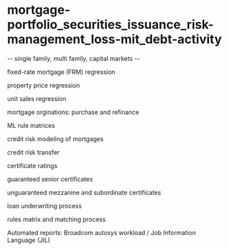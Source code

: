 # mortgage-portfolio_securities_issuance_risk-management_loss-mit_debt-activity
-- single family, multi family, capital markets --

fixed-rate mortgage (FRM) regression

property price regression

unit sales regression

mortgage orginations: purchase and refinance

ML rule matrices

credit risk modeling of mortgages

credit risk transfer

certificate ratings

guaranteed senior certificates

unguaranteed mezzanine and subordinate certificates

loan underwriting process

rules matrix and matching process

Automated reports: Broadcom autosys workload / Job Information Language (JIL)

